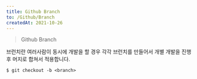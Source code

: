 ```yaml
---
title: Github Branch
to: /Github/Branch
createdAt: 2021-10-26
---
```


> Github Branch

브런치란 여러사람이 동시에 개발을 할 경우 각각 브런치를 만들어서 개별 개발을 진행 후 머지로 합쳐서 적용합니다.    

```
$ git checkout -b <branch>
```


